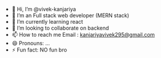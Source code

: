 - 👋 Hi, I’m @vivek-kanjariya
- 👀 I’m an Full stack web developer (MERN stack)
- 🌱 I’m currently learning react
- 💞️ I’m looking to collaborate on backend 
- 📫 How to reach me Email : kanjariyavivek295@gmail.com
- 😄 Pronouns: ...
- ⚡ Fun fact: NO fun bro

<!---
vivek-kanjariya/vivek-kanjariya is a ✨ special ✨ repository because its `README.md` (this file) appears on your GitHub profile.
You can click the Preview link to take a look at your changes.
--->
